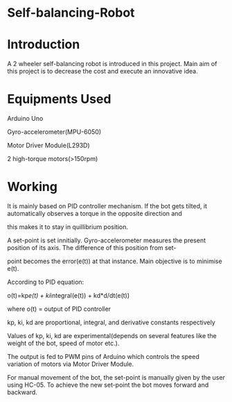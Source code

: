 # Self-balancing-Robot

# Introduction
A 2 wheeler self-balancing robot is introduced in this project. Main aim of this project is to decrease the cost and execute an innovative idea.

# Equipments Used
Arduino Uno

Gyro-accelerometer(MPU-6050)

Motor Driver Module(L293D)

2 high-torque motors(>150rpm)

# Working
  It is mainly based on PID controller mechanism. If the bot gets tilted, it automatically observes a torque in the opposite direction and 
  
  this makes it to stay in quillibrium position. 
  
  A set-point is set innitially. Gyro-accelerometer measures the present position of its axis. The difference of this position from set-
  
  point becomes the error(e(t)) at that instance. Main objective is to minimise e(t).

  According to PID equation:

o(t)=kp*e(t) + ki*integral(e(t)) + kd*d/dt(e(t))

where o(t) = output of PID controller

kp, ki, kd are proportional, integral, and derivative constants respectively


Values of kp, ki, kd are experimental(depends on several features like the weight of the bot, speed of motor etc.).

The output is fed to PWM pins of Arduino which controls the speed variation of motors via Motor Driver Module.

  For manual movement of the bot, the set-point is manually given by the user using HC-05. To achieve the new set-point the bot moves 
   forward and backward.
